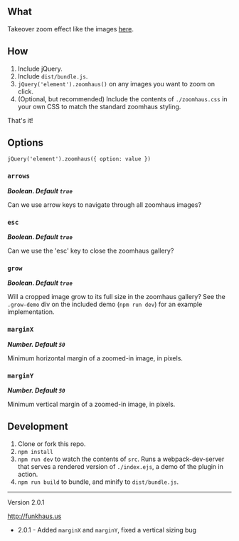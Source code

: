 ## What
Takeover zoom effect like the images [here](http://funkhaus.us/14153/an-afternoon-with-an-la-icon-the-stahl-house/).

## How
1. Include jQuery.
1. Include `dist/bundle.js`.
1. `jQuery('element').zoomhaus()` on any images you want to zoom on click.
1. (Optional, but recommended) Include the contents of `./zoomhaus.css` in your own CSS to match the standard zoomhaus styling.

That's it!

## Options

`jQuery('element').zoomhaus({ option: value })`

### `arrows`

***Boolean. Default `true`***

Can we use arrow keys to navigate through all zoomhaus images?

### `esc`

***Boolean. Default `true`***

Can we use the 'esc' key to close the zoomhaus gallery?

### `grow`

***Boolean. Default `true`***

Will a cropped image grow to its full size in the zoomhaus gallery? See the `.grow-demo` div on the included demo (`npm run dev`) for an example implementation.

### `marginX`

***Number. Default `50`***

Minimum horizontal margin of a zoomed-in image, in pixels.

### `marginY`

***Number. Default `50`***

Minimum vertical margin of a zoomed-in image, in pixels.

## Development
1. Clone or fork this repo.
1. `npm install`
1. `npm run dev` to watch the contents of `src`. Runs a webpack-dev-server that serves a rendered version of `./index.ejs`, a demo of the plugin in action.
1. `npm run build` to bundle, and minify to `dist/bundle.js`.

-------

Version 2.0.1

http://funkhaus.us

* 2.0.1 - Added `marginX` and `marginY`, fixed a vertical sizing bug

